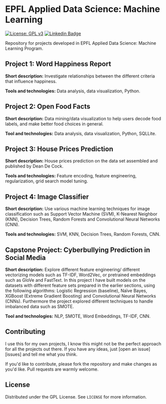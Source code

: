 # EPFL Applied Data Science: Machine Learning


[![License: GPL v3](https://img.shields.io/badge/License-GPLv3-blue.svg)](https://www.gnu.org/licenses/gpl-3.0)  [![Linkedin Badge](https://img.shields.io/badge/-LinkedIn-blue?style=flat-square&logo=Linkedin&logoColor=white&link=https://www.linkedin.com/in/voiculaura/)](https://www.linkedin.com/in/voiculaura/)

Repository for projects developed in EPFL Applied Data Science: Machine Learning Program.

## Project 1: Word Happiness Report

**Short description:** Investigate relationships between the different criteria that influence happiness.

**Tools and technologies:** Data analysis, data visualization, Python.

## Project 2: Open Food Facts 

**Short description:** Data mining/data visualization to help users decode food labels, and make better food choices in general.

**Tool and technologies:** Data analysis, data visualization, Python, SQLLite.


## Project 3: House Prices Prediction

**Short description:** House prices prediction on the data set assembled and published by Dean De Cock. 

**Tools and technologies:** Feature encoding, feature engineering, regularization, grid search model tuning.

## Project 4: Image Classifier

**Short description:** Use various machine learning techniques for image classification such as Support Vector Machine (SVM), K-Nearest Neighbor (KNN), Decision Trees, Random Forests and Convolutional Neural Networks (CNN).

**Tools and technologies:** SVM, KNN, Decision Trees, Random Forests, CNN.

## Capstone Project: Cyberbullying Prediction in Social Media

**Short description:** Explore different feature engineering/ different vectorizing models such as TF-IDF, Word2Vec, or pretrained embeddings such as GloVe and FastText. In this project I have built models on the datasets with different feature sets prepared in the earlier sections, using the following algorithms: Logistic Regression (baseline), Naïve Bayes, XGBoost (Extreme Gradient Boosting) and Convolutional Neural Networks (CNNs). Furthermore the project explored different techniques to handle imbalanced data such as SMOTE.

**Tool and technologies:** NLP, SMOTE, Word Embeddings, TF-IDF, CNN.

## Contributing

I use this for my own projects, I know this might not be the perfect approach for all the projects out there. If you have any ideas, just [open an issue][issues] and tell me what you think.

If you'd like to contribute, please fork the repository and make changes as you'd like. Pull requests are warmly welcome.

## License

Distributed under the GPL License. See `LICENSE` for more information.
